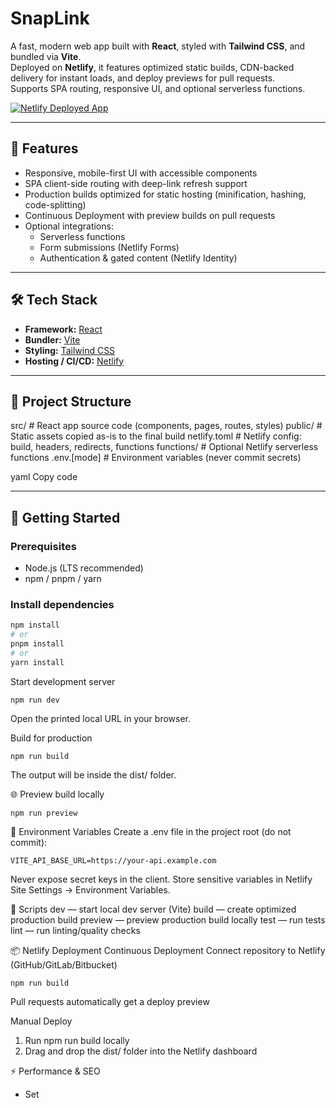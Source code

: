 # SnapLink

A fast, modern web app built with **React**, styled with **Tailwind CSS**, and bundled via **Vite**.  
Deployed on **Netlify**, it features optimized static builds, CDN-backed delivery for instant loads, and deploy previews for pull requests.  
Supports SPA routing, responsive UI, and optional serverless functions.

[![Netlify Deployed App](https://upload.wikimedia.org/wikipedia/commons/b/b8/Netlify_logo_%282%29.svg)](https://precious-elf-1e315b.netlify.app/)


---

## 🚀 Features
- Responsive, mobile-first UI with accessible components  
- SPA client-side routing with deep-link refresh support  
- Production builds optimized for static hosting (minification, hashing, code-splitting)  
- Continuous Deployment with preview builds on pull requests  
- Optional integrations:  
  - Serverless functions  
  - Form submissions (Netlify Forms)  
  - Authentication & gated content (Netlify Identity)  

---

## 🛠 Tech Stack
- **Framework:** [React](https://react.dev/)  
- **Bundler:** [Vite](https://vitejs.dev/)  
- **Styling:** [Tailwind CSS](https://tailwindcss.com/)  
- **Hosting / CI/CD:** [Netlify](https://www.netlify.com/)  

---

## 📂 Project Structure
src/ # React app source code (components, pages, routes, styles)
public/ # Static assets copied as-is to the final build
netlify.toml # Netlify config: build, headers, redirects, functions
functions/ # Optional Netlify serverless functions
.env.[mode] # Environment variables (never commit secrets)

yaml
Copy code

---

## 🏁 Getting Started

### Prerequisites
- Node.js (LTS recommended)  
- npm / pnpm / yarn  

### Install dependencies
```bash
npm install
# or
pnpm install
# or
yarn install
```
Start development server
```
npm run dev
```
Open the printed local URL in your browser.

Build for production
```
npm run build
```
The output will be inside the dist/ folder.

🌐 Preview build locally
```
npm run preview
```
🔑 Environment Variables
Create a .env file in the project root (do not commit):
```
VITE_API_BASE_URL=https://your-api.example.com
```
Never expose secret keys in the client.
Store sensitive variables in Netlify Site Settings → Environment Variables.

📜 Scripts
dev — start local dev server (Vite)
build — create optimized production build
preview — preview production build locally
test — run tests
lint — run linting/quality checks

📦 Netlify Deployment
Continuous Deployment
Connect repository to Netlify (GitHub/GitLab/Bitbucket)
```
npm run build
```
Pull requests automatically get a deploy preview

Manual Deploy
1. Run npm run build locally
2. Drag and drop the dist/ folder into the Netlify dashboard

⚡ Performance & SEO
* Set <title>, meta description, and Open Graph tags in index.html
* Optimize and lazy-load images
* Configure headers, redirects, and caching in netlify.toml
  
🧪 Testing
Unit testing: Vitest or Jest
E2E testing: Cypress
Run tests locally or add to CI pipelines (Netlify plugins available)

🤝 Contributing
1. Fork and clone the repository
2. Create a feature branch
3. Commit changes using conventional commits
4. Push and open a pull request → Netlify generates a preview deploy

🗺 Roadmap
 Add Feature X
 Improve Core Web Vitals performance
 Accessibility and keyboard navigation polish

📄 License
This project is licensed under the MIT License.
See LICENSE for details.

🙏 Acknowledgments
React
Vite
Tailwind CSS
Netlify for hosting and CI/CD support

 The UI 
 <img width="1075" height="2039" alt="screen1" src="https://github.com/user-attachments/assets/85a42547-d80d-40cc-b48d-1316437daa29" />
